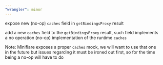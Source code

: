 ```yaml
---
"wrangler": minor
---
```


expose new (no-op) `caches` field in `getBindingsProxy` result

add a new `caches` field to the `getBindingsProxy` result, such field implements a
no operation (no-op) implementation of the runtime `caches`

Note: Miniflare exposes a proper `caches` mock, we will want to use that one in
the future but issues regarding it must be ironed out first, so for the
time being a no-op will have to do
